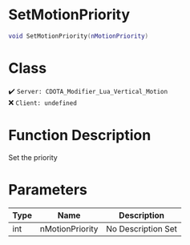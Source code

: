 # SetMotionPriority
```lua
void SetMotionPriority(nMotionPriority)
```
# Class
✔️ `Server: CDOTA_Modifier_Lua_Vertical_Motion`  
❌ `Client: undefined`  

# Function Description
Set the priority
# Parameters
Type|Name|Description
--|--|--
int|nMotionPriority|No Description Set
